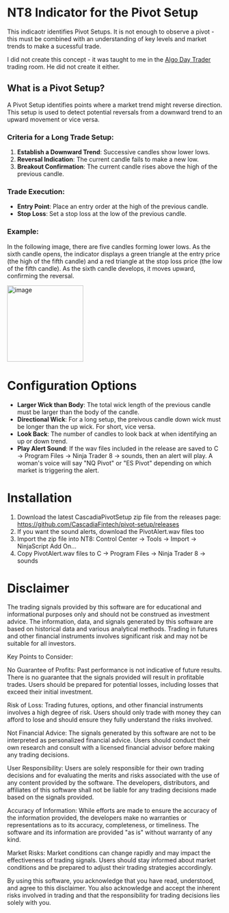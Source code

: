 # NT8 Indicator for the Pivot Setup

This indicaotr identifies Pivot Setups.  It is not enough to observe a pivot - this must be combined with an understanding of key levels and market trends to make a sucessful trade.

I did not create this concept - it was taught to me in the [Algo Day Trader](https://www.algodaytrader.net) trading room.  He did not create it either.

## What is a Pivot Setup?

A Pivot Setup identifies points where a market trend might reverse direction. This setup is used to detect potential reversals from a downward trend to an upward movement or vice versa.

### Criteria for a Long Trade Setup:
  1. **Establish a Downward Trend**: Successive candles show lower lows.
  2. **Reversal Indication**: The current candle fails to make a new low.
  3. **Breakout Confirmation**: The current candle rises above the high of the previous candle.

### Trade Execution:
  * **Entry Point**: Place an entry order at the high of the previous candle.
  * **Stop Loss**: Set a stop loss at the low of the previous candle.

### Example:
In the following image, there are five candles forming lower lows. As the sixth candle opens, the indicator displays a green triangle at the entry price (the high of the fifth candle) and a red triangle at the stop loss price (the low of the fifth candle). As the sixth candle develops, it moves upward, confirming the reversal.

<img width="178" alt="image" src="https://github.com/user-attachments/assets/9a12d594-6ebb-4e76-bd42-471e1fd2a3cb">

# Configuration Options

  * **Larger Wick than Body**: The total wick length of the previous candle must be larger than the body of the candle.
  * **Directional Wick**: For a long setup, the preivous candle down wick must be longer than the up wick.  For short, vice versa.
  * **Look Back**: The number of candles to look back at when identifying an up or down trend.
  * **Play Alert Sound**: If the wav files included in the release are saved to C -> Program Files -> Ninja Trader 8 -> sounds, then an alert will play.  A woman's voice will say "NQ Pivot" or "ES Pivot" depending on which market is triggering the alert.

# Installation

  1. Download the latest CascadiaPivotSetup zip file from the releases page:  https://github.com/CascadiaFintech/pivot-setup/releases
  2. If you want the sound alerts, download the PivotAlert.wav files too
  3. Import the zip file into NT8:  Control Center -> Tools -> Import -> NinjaScript Add On...
  4. Copy PivotAlert.wav files to C -> Program Files -> Ninja Trader 8 -> sounds

# Disclaimer

The trading signals provided by this software are for educational and informational purposes only and should not be construed as investment advice. The information, data, and signals generated by this software are based on historical data and various analytical methods. Trading in futures and other financial instruments involves significant risk and may not be suitable for all investors.

Key Points to Consider:

No Guarantee of Profits: Past performance is not indicative of future results. There is no guarantee that the signals provided will result in profitable trades. Users should be prepared for potential losses, including losses that exceed their initial investment.

Risk of Loss: Trading futures, options, and other financial instruments involves a high degree of risk. Users should only trade with money they can afford to lose and should ensure they fully understand the risks involved.

Not Financial Advice: The signals generated by this software are not to be interpreted as personalized financial advice. Users should conduct their own research and consult with a licensed financial advisor before making any trading decisions.

User Responsibility: Users are solely responsible for their own trading decisions and for evaluating the merits and risks associated with the use of any content provided by the software. The developers, distributors, and affiliates of this software shall not be liable for any trading decisions made based on the signals provided.

Accuracy of Information: While efforts are made to ensure the accuracy of the information provided, the developers make no warranties or representations as to its accuracy, completeness, or timeliness. The software and its information are provided "as is" without warranty of any kind.

Market Risks: Market conditions can change rapidly and may impact the effectiveness of trading signals. Users should stay informed about market conditions and be prepared to adjust their trading strategies accordingly.

By using this software, you acknowledge that you have read, understood, and agree to this disclaimer. You also acknowledge and accept the inherent risks involved in trading and that the responsibility for trading decisions lies solely with you.

